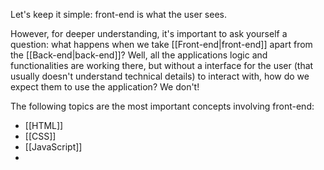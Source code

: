 Let's keep it simple: front-end is what the user sees. 

However, for deeper understanding, it's important to ask yourself a question: what happens when we take [[Front-end|front-end]] apart from the [[Back-end|back-end]]? Well, all the applications logic and functionalities are working there, but without a interface for the user (that usually doesn't understand technical details) to interact with, how do we expect them to use the application? We don't!

The following topics are the most important concepts involving front-end:

- [[HTML]]
- [[CSS]]
- [[JavaScript]]
- 